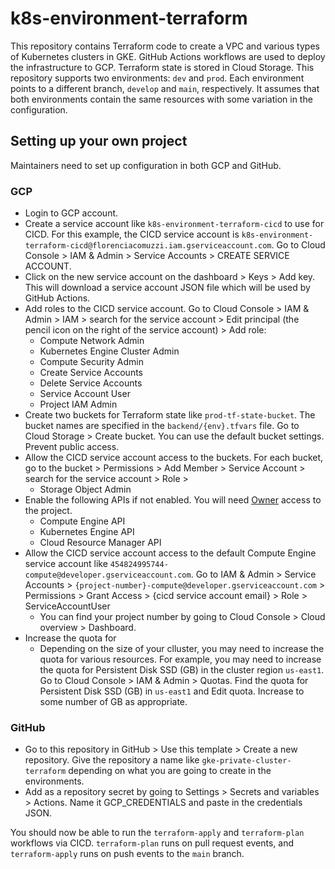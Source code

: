 # k8s-environment-terraform
This repository contains Terraform code to create a VPC and various types of Kubernetes clusters in 
GKE. GitHub Actions workflows are used to deploy the infrastructure to GCP. Terraform state is stored
in Cloud Storage. This repository supports two environments: `dev` and `prod`. Each environment points to
a different branch, `develop` and `main`, respectively. It assumes that both environments contain the
same resources with some variation in the configuration.


## Setting up your own project
Maintainers need to set up configuration in both GCP and GitHub.

### GCP
* Login to GCP account.
* Create a service account like `k8s-environment-terraform-cicd` to use for CICD. For this example,
the CICD service account is `k8s-environment-terraform-cicd@florenciacomuzzi.iam.gserviceaccount.com`. 
Go to Cloud Console > IAM & Admin > Service Accounts > CREATE SERVICE ACCOUNT.
* Click on the new service account on the dashboard > Keys > Add key. This will download a service 
 account JSON file which will be used by GitHub Actions.
* Add roles to the CICD service account. Go to Cloud Console > IAM & Admin > IAM > search for the
service account > Edit principal (the pencil icon on the right of the service account) > Add role:
  * Compute Network Admin
  * Kubernetes Engine Cluster Admin
  * Compute Security Admin
  * Create Service Accounts
  * Delete Service Accounts
  * Service Account User
  * Project IAM Admin
* Create two buckets for Terraform state like `prod-tf-state-bucket`. The bucket names are specified 
in the `backend/{env}.tfvars` file. Go to Cloud Storage > Create bucket. You can use the default 
bucket settings. Prevent public access.
* Allow the CICD service account access to the buckets. For each bucket, go to the bucket > 
Permissions > Add Member > Service Account > search for the service account > Role > 
  * Storage Object Admin
* Enable the following APIs if not enabled. You will need 
[Owner](https://cloud.google.com/service-usage/docs/access-control#basic_roles) access to the project.
  * Compute Engine API
  * Kubernetes Engine API
  * Cloud Resource Manager API
* Allow the CICD service account access to the default Compute Engine service account 
like `454824995744-compute@developer.gserviceaccount.com`. Go to IAM & Admin > Service Accounts > 
`{project-number}-compute@developer.gserviceaccount.com` > Permissions > Grant Access > {cicd service account email} > Role > ServiceAccountUser
  * You can find your project number by going to Cloud Console > Cloud overview > Dashboard.
* Increase the quota for 
  * Depending on the size of your clluster, you may need to increase the quota for  various 
resources. For example, you may need to increase the quota for Persistent Disk SSD (GB) in the 
cluster region `us-east1`. Go to Cloud Console > IAM & Admin > Quotas. Find the quota for Persistent 
Disk SSD (GB) in `us-east1` and Edit quota. Increase to some number of GB as appropriate.

### GitHub
* Go to this repository in GitHub > Use this template > Create a new repository. Give the repository
a name like `gke-private-cluster-terraform` depending on what you are going to create in the environments.
* Add as a repository secret by going to Settings > Secrets and variables > Actions. Name it GCP_CREDENTIALS and paste in the credentials JSON.

You should now be able to run the `terraform-apply` and `terraform-plan` workflows via CICD. `terraform-plan` runs on pull request events, and `terraform-apply` runs on push events to the `main` branch.

